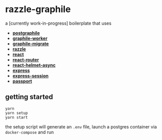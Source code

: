 # razzle-graphile

a [currently work-in-progress] boilerplate that uses
* [**postgraphile**](https://graphile.org/postgraphile)
* [**graphile-worker**](https://github.com/graphile/worker)
* [**graphile-migrate**](https://github.com/graphile/migrate)
* [**razzle**](https://razzlejs.org)
* [**react**](https://reactjs.org)
* [**react-router**](https://reactrouter.com)
* [**react-helmet-async**](https://github.com/staylor/react-helmet-async)
* [**express**](https://expressjs.com)
* [**express-session**](https://github.com/expressjs/session)
* [**passport**](http://www.passportjs.org/)

## getting started

```
yarn
yarn setup
yarn start
```

the setup script will generate an `.env` file, launch a postgres container via `docker-compose` and run
